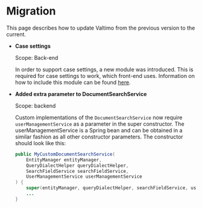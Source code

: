 # Migration

This page describes how to update Valtimo from the previous version to the current.

* **Case settings**

  Scope: Back-end

  In order to support case settings, a new module was introduced. This is required for case settings to work, which
  front-end uses. Information on how to include this module can be found [here](/getting-started/modules/core/case.md).

* **Added extra parameter to DocumentSearchService**

  Scope: backend

  Custom implementations of the `DocumentSearchService` now require `userManagementService` as a parameter in the super
  constructor. The userManagementService is a Spring bean and can be obtained in a similar fashion as all other
  constructor parameters. The constructor should look like this:

  ```java
  public MyCustomDocumentSearchService(
      EntityManager entityManager,
      QueryDialectHelper queryDialectHelper,
      SearchFieldService searchFieldService,
      UserManagementService userManagementService
  ) {
      super(entityManager, queryDialectHelper, searchFieldService, userManagementService);
      ...
  }
  ```
